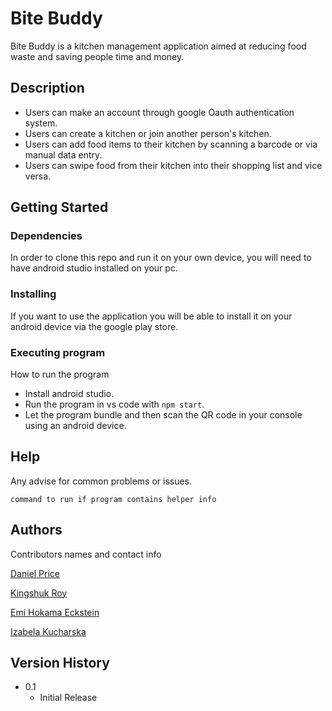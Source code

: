 # Bite Buddy

Bite Buddy is a kitchen management application aimed at reducing food waste and saving people time and money.

## Description

* Users can make an account through google Oauth authentication system.
* Users can create a kitchen or join another person's kitchen.
* Users can add food items to their kitchen by scanning a barcode or via manual data entry.
* Users can swipe food from their kitchen into their shopping list and vice versa.

## Getting Started

### Dependencies

In order to clone this repo and run it on your own device, you will need to have android studio installed on your pc.

### Installing

If you want to use the application you will be able to install it on your android device via the google play store.

### Executing program

How to run the program
* Install android studio.
* Run the program in vs code with ```npm start```.
* Let the program bundle and then scan the QR code in your console using an android device.

## Help

Any advise for common problems or issues.
```
command to run if program contains helper info
```

## Authors

Contributors names and contact info

[Daniel Price](https://github.com/Pricey-93)

[Kingshuk Roy](https://github.com/KingshukR)

[Emi Hokama Eckstein](https://github.com/Emi-HE)

[Izabela Kucharska](https://github.com/izabelakucharska)

## Version History

* 0.1
    * Initial Release
